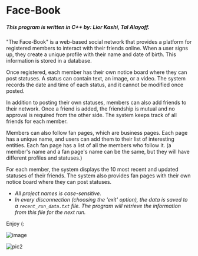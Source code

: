 <h1> Face-Book </h1>
<h5> This program is written in C++ by: Lior Kashi, Tal Alayoff. <br></h5>

"The Face-Book" is a web-based social network that provides a platform for registered members to interact with their friends online. 
When a user signs up, they create a unique profile with their name and date of birth. This information is stored in a database.

Once registered, each member has their own notice board where they can post statuses. A status can contain text, an image, or a video. The system records the date and time of each status, and it cannot be modified once posted. 

In addition to posting their own statuses, members can also add friends to their network. Once a friend is added, the friendship is mutual and no approval is required from the other side. The system keeps track of all friends for each member.

Members can also follow fan pages, which are business pages. Each page has a unique name, and users can add them to their list of interesting entities. 
Each fan page has a list of all the members who follow it. (a member's name and a fan page's name can be the same, but they will have different profiles and statuses.)

For each member, the system displays the 10 most recent and updated statuses of their friends.
The system also provides fan pages with their own notice board where they can post statuses.

- _All project names is case-sensitive._
- _In every disconnection (choosing the 'exit' option), the data is saved to a `recent_run_data.txt` file. The program will retrieve the information from this file for the next run._

Enjoy (:

![image](https://user-images.githubusercontent.com/118155017/234679121-5bd19e0d-81ad-4940-be2e-0afcee5469af.png)

![pic2](https://user-images.githubusercontent.com/118155017/234386636-0e03100b-9da1-4ef4-bd81-cfe9fa44709c.jpg)
